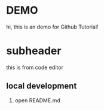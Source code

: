# DEMO
hi, this is an demo for Github Tutorial!
# subheader
this is from code editor
## local development
1. open README.md